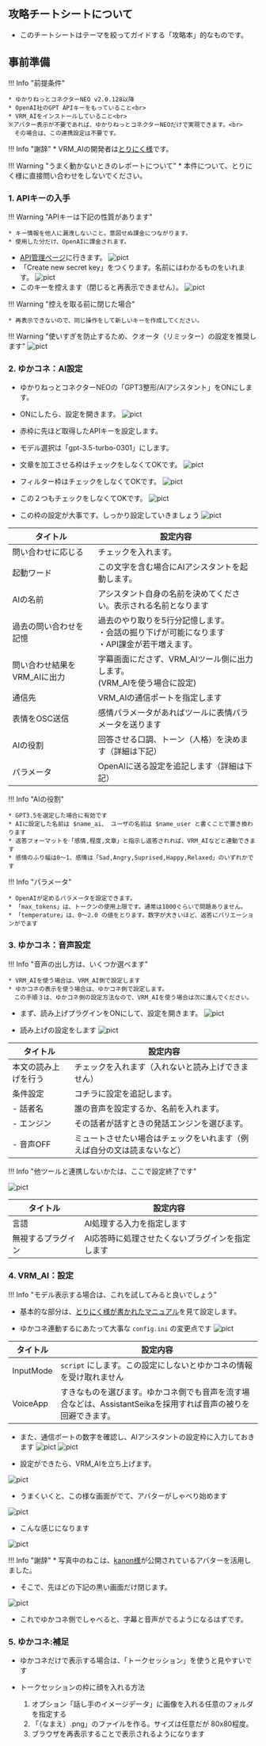 ## 攻略チートシートについて

* このチートシートはテーマを絞ってガイドする「攻略本」的なものです。

## 事前準備

!!! Info "前提条件"

    * ゆかりねっとコネクターNEO v2.0.128以降
    * OpenAI社のGPT APIキーをもっていること<br>
    * VRM_AIをインストールしていること<br>
    ※アバター表示が不要であれば、ゆかりねっとコネクターNEOだけで実現できます。<br>
    　その場合は、この連携設定は不要です。

!!! Info "謝辞"
    * VRM_AIの開発者は[とりにく様](https://note.com/tori29umai/n/n81f3dd2343f3)です。

!!! Warning "うまく動かないときのレポートについて"
    * 本件について、とりにく様に直接問い合わせをしないでください。

### 1. APIキーの入手

!!! Warning "APIキーは下記の性質があります"

    * キー情報を他人に漏洩しないこと。意図せぬ課金につながります。
    * 使用した分だけ、OpenAIに課金されます。

* [API管理ページ](https://platform.openai.com/account/api-keys)に行きます。
![pict](./images/cs_aiassistant_p1.png)
* 「Create new secret key」をつくります。名前にはわかるものをいれます。
![pict](./images/cs_aiassistant_p2.png)
* このキーを控えます（閉じると再表示できません）。
![pict](./images/cs_aiassistant_p3.png)

!!! Warning "控えを取る前に閉じた場合"

    * 再表示できないので、同じ操作をして新しいキーを作成してください。
    
!!! Warning "使いすぎを防止するため、クオータ（リミッター）の設定を推奨します"
![pict](./images/cs_aiassistant_p4.png)

### 2. ゆかコネ：AI設定

* ゆかりねっとコネクターNEOの「GPT3整形/AIアシスタント」をONにします。
* ONにしたら、設定を開きます。
![pict](./images/cs_aiassistant_p5.png)

* 赤枠に先ほど取得したAPIキーを設定します。
* モデル選択は「gpt-3.5-turbo-0301」にします。
* 文章を加工させる枠はチェックをしなくてOKです。
![pict](./images/cs_aiassistant_p6.png)

* フィルター枠はチェックをしなくてOKです。
![pict](./images/cs_aiassistant_p7.png)

* この２つもチェックをしなくてOKです。
![pict](./images/cs_aiassistant_p8.png)

* この枠の設定が大事です。しっかり設定していきましょう
![pict](./images/cs_aiassistant_p9.png)

|タイトル          |設定内容                                         |
|------------------|------------------------------------------------|
|問い合わせに応じる|チェックを入れます。                            |
|起動ワード        |この文字を含む場合にAIアシスタントを起動します。|
|AIの名前          |アシスタント自身の名前を決めてください。表示される名前となります|
|過去の問い合わせを記憶|過去のやり取りを5行分記憶します。<br>・会話の掘り下げが可能になります<br>・API課金が若干増えます。|
|問い合わせ結果をVRM_AIに出力| 字幕画面にださず、VRM_AIツール側に出力します。<br>(VRM_AIを使う場合に設定)|
|通信先            |VRM_AIの通信ポートを指定します                 |
|表情をOSC送信     |感情パラメータがあればツールに表情パラメータを送ります|
|AIの役割          |回答させる口調、トーン（人格）を決めます（詳細は下記）|
|パラメータ        |OpenAIに送る設定を追記します（詳細は下記）|

!!! Info "AIの役割"

    * GPT3.5を選定した場合に有効です
    * AIに設定した名前は $name_ai、 ユーザの名前は $name_user と書くことで置き換わります
    * 返答フォーマットを「感情,程度,文章」と指示し返答されれば、VRM_AIなどと連動できます
    * 感情のふり幅は0～1、感情は「Sad,Angry,Suprised,Happy,Relaxed」のいずれかです

!!! Info "パラメータ"

    * OpenAIが定めるパラメータを設定できます。
    * 「max_tokens」は、トークンの使用上限です。通常は1000ぐらいで問題ありません。
    * 「temperature」は、0～2.0 の値をとります。数字が大きいほど、返答にバリエーションがでます

### 3. ゆかコネ：音声設定

!!! Info "音声の出し方は、いくつか選べます"

    * VRM_AIを使う場合は、VRM_AI側で設定します
    * ゆかコネの表示を使う場合は、ゆかコネ側で設定します。
    　この手順３は、ゆかコネ側の設定方法なので、VRM_AIを使う場合は次に進んでください。

* まず、読み上げプラグインをONにして、設定を開きます。
![pict](./images/cs_aiassistant_p10.png)

* 読み上げの設定をします
![pict](./images/cs_aiassistant_p11.png)

|タイトル          |設定内容                                         |
|------------------|------------------------------------------------|
|本文の読み上げを行う|チェックを入れます（入れないと読み上げできません） |
|条件設定         |コチラに設定を追記します。|
| - 話者名        |誰の音声を設定するか、名前を入れます。 |
| - エンジン      |その話者が話すときの発話エンジンを選びます。 |
| - 音声OFF       |ミュートさせたい場合はチェックをいれます（例えば自分の文は読まないなど） |

!!! Info "他ツールと連携しないかたは、ここで設定終了です"

![pict](./images/cs_aiassistant_p18.png)

|タイトル          |設定内容                                         |
|------------------|------------------------------------------------|
|言語|AI処理する入力を指定します|
|無視するプラグイン|AI応答時に処理させたくないプラグインを指定します|

### 4. VRM_AI：設定

!!! Info "モデル表示する場合は、これを試してみると良いでしょう"

* 基本的な部分は、[とりにく様が書かれたマニュアル](https://discord.com/channels/539815056939024386/1095290750838771713/1097119217003806720)を見て設定します。

* ゆかコネ連動するにあたって大事な `config.ini` の変更点です
![pict](./images/cs_aiassistant_p12.png)

|タイトル          |設定内容                                         |
|------------------|------------------------------------------------|
|InputMode| `script` にします。この設定にしないとゆかコネの情報を受け取れません|
|VoiceApp| すきなものを選びます。ゆかコネ側でも音声を流す場合などは、AssistantSeikaを採用すれば音声の被りを回避できます。|

* また、通信ポートの数字を確認し、AIアシスタントの設定枠に入力しておきます
![pict](./images/cs_aiassistant_p13.png)
![pict](./images/cs_aiassistant_p14.png)

* 設定ができたら、VRM_AIを立ち上げます。

![pict](./images/cs_aiassistant_p15.png)

* うまくいくと、この様な画面がでて、アバターがしゃべり始めます

![pict](./images/cs_aiassistant_p16.png)

* こんな感じになります

![pict](./images/cs_aiassistant_p17.png)

!!! Info "謝辞"
    * 写真中のねこは、[kanon様](https://booth.pm/ja/items/4634543)が公開されているアバターを活用しました。

* そこで、先ほどの下記の黒い画面だけ閉じます。

![pict](./images/cs_aiassistant_p16.png)

* これでゆかコネ側でしゃべると、字幕と音声がでるようになるはずです。

### 5. ゆかコネ:補足

* ゆかコネだけで表示する場合は、「トークセッション」を使うと見やすいです

* トークセッションの枠に顔を入れる方法
    1. オプション「話し手のイメージデータ」に画像を入れる任意のフォルダを指定する
    2. 「（なまえ）.png」のファイルを作る。サイズは任意だが 80x80程度。
    3. ブラウザを再表示することで表示されるようになります
